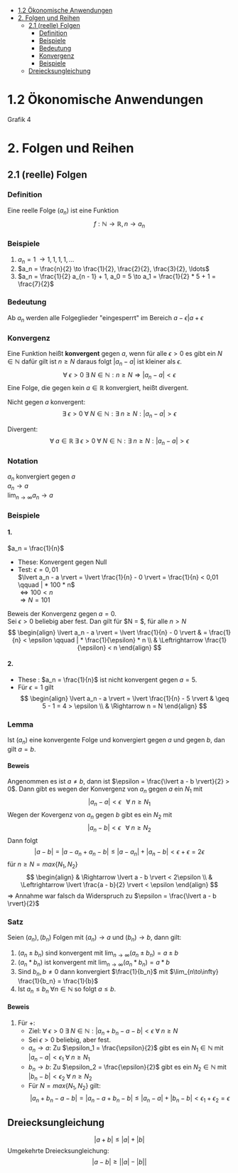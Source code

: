 <!-- TOC depthFrom:1 depthTo:3 withLinks:1 updateOnSave:1 orderedList:0 -->

- [1.2 Ökonomische Anwendungen](#12-ökonomische-anwendungen)
- [2. Folgen und Reihen](#2-folgen-und-reihen)
	- [2.1 (reelle) Folgen](#21-reelle-folgen)
		- [Definition](#definition)
		- [Beispiele](#beispiele)
		- [Bedeutung](#bedeutung)
		- [Konvergenz](#konvergenz)
		- [Beispiele](#beispiele)
	- [Dreiecksungleichung](#dreiecksungleichung)

<!-- /TOC -->

# 1.2 Ökonomische Anwendungen
Grafik 4

# 2. Folgen und Reihen
## 2.1 (reelle) Folgen
### Definition
Eine reelle Folge ($a_n$) ist eine Funktion
$$f: \mathbb{N} \to \mathbb{R}, n \to a_n$$

### Beispiele
1. $a_n = 1 \; \to 1, 1, 1, 1, \ldots$
2. $a_n = \frac{n}{2} \to \frac{1}{2}, \frac{2}{2}, \frac{3}{2}, \ldots$
3. $a_n = \frac{1}{2} a_{n - 1} + 1, a_0 = 5 \to a_1 = \frac{1}{2} * 5 + 1 = \frac{7}{2}$

### Bedeutung
Ab $a_n$ werden alle Folgeglieder "eingesperrt" im Bereich $a - \epsilon | a + \epsilon$

### Konvergenz
Eine Funktion heißt **konvergent** gegen $a$, wenn für alle $\epsilon > 0$ es gibt ein $N \in \mathbb{N}$ dafür gilt ist $n \geq N$ daraus folgt $\lvert a_n - a \rvert$ ist kleiner als $\epsilon$.
$$\forall \; \epsilon > 0 \; \exists \; N \in \mathbb{N} : n \geq N \Rightarrow \lvert a_n - a \rvert < \epsilon$$
Eine Folge, die gegen kein $a \in \mathbb{R}$ konvergiert, heißt divergent.

Nicht gegen $a$ konvergent:
$$\exists \; \epsilon > 0 \; \forall \; N \in \mathbb{N}: \exists \; n \geq N : \lvert a_n - a \rvert > \epsilon$$

Divergent:
$$\forall \; a \in \mathbb{R} \; \exists \; \epsilon > 0 \; \forall \; N \in \mathbb{N}: \exists \; n \geq N : \lvert a_n - a \rvert > \epsilon$$

### Notation
$a_n$ konvergiert gegen $a$  
$a_n \to a$  
$\lim_{n\to\infty} a_n \to a$

### Beispiele
#### 1.
$a_n = \frac{1}{n}$
* These: Konvergent gegen Null
* Test: $\epsilon = 0,01$  
$\lvert a_n - a \rvert = \lvert \frac{1}{n} - 0 \rvert = \frac{1}{n} < 0,01 \qquad | * 100 * n$  
$\Leftrightarrow 100 < n$  
$\Rightarrow N = 101$

Beweis der Konvergenz gegen $a = 0$.  
Sei $\epsilon > 0$ beliebig aber fest. Dan gilt für $N = $, für alle $n > N$
$$
\begin{align}
\lvert a_n - a \rvert = \lvert \frac{1}{n} - 0 \rvert & = \frac{1}{n} < \epsilon \qquad | * \frac{1}{\epsilon} * n \\
& \Leftrightarrow \frac{1}{\epsilon} < n
\end{align}
$$

#### 2.
* These : $a_n = \frac{1}{n}$ ist nicht konvergent gegen $a = 5$.
* Für $\epsilon = 1$ gilt
$$
\begin{align}
\lvert a_n - a \rvert = \lvert \frac{1}{n} - 5 \rvert & \geq 5 - 1 = 4 > \epsilon \\
& \Rightarrow n = N
\end{align}
$$

### Lemma
Ist $(a_n)$ eine konvergente Folge und konvergiert gegen $a$ und gegen $b$, dan gilt $a = b$.

#### Beweis
Angenommen es ist $a \neq b$, dann ist $\epsilon = \frac{\lvert a - b \rvert}{2} > 0$. Dann gibt es wegen der Konvergenz von $a_n$ gegen $a$ ein $N_1$ mit
$$\lvert a_n - a \rvert < \epsilon \;\;\; \forall \; n \geq N_1$$
Wegen der Kovergenz von $a_n$ gegen $b$ gibt es ein $N_2$ mit
$$\lvert a_n - b \rvert < \epsilon \;\;\; \forall \; n \geq N_2$$
Dann folgt
$$\lvert a - b \rvert = \lvert a - a_n + a_n - b \rvert \leq \lvert a - a_n \rvert + \lvert a_n - b \rvert < \epsilon + \epsilon = 2\epsilon$$ für $n \geq N = max\{N_1, N_2\}$
$$
\begin{align}
& \Rightarrow \lvert a - b \rvert < 2\epsilon \\
& \Leftrightarrow \lvert \frac{a - b}{2} \rvert < \epsilon
\end{align}
$$
=> Annahme war falsch da Widerspruch zu $\epsilon = \frac{\lvert a - b \rvert}{2}$

### Satz
Seien $(a_n), (b_n)$ Folgen mit $(a_n) \to a$ und $(b_n) \to b$, dann gilt:
1. $(a_n \pm b_n)$ sind konvergent mit $\lim_{n\to\infty} (a_n \pm b_n) = a \pm b$
2. $(a_n * b_n)$ ist konvergent mit $\lim_{n\to\infty} (a_n * b_n) = a * b$
3. Sind $b_n, b \neq 0$ dann konvergiert $\frac{1}{b_n}$ mit $\lim_{n\to\infty} \frac{1}{b_n} = \frac{1}{b}$
4. Ist $a_n \leq b_n \; \forall n \in \mathbb{N}$ so folgt $a \leq b$.

#### Beweis
1. Für $+$:
	* Ziel: $\forall \; \epsilon > 0 \; \exists \; N \in \mathbb{N}: \lvert a_n + b_n - a - b \rvert < \epsilon \; \forall \; n \geq N$
	* Sei $\epsilon > 0$ beliebig, aber fest.
	* $a_n \to a:$ Zu $\epsilon_1 = \frac{\epsilon}{2}$ gibt es ein $N_1 \in \mathbb{N}$ mit $\lvert a_n - a \rvert < \epsilon_1 \; \forall \; n \geq N_1$
	* $b_n \to b:$ Zu $\epsilon_2 = \frac{\epsilon}{2}$ gibt es ein $N_2 \in \mathbb{N}$ mit $\lvert b_n - b \rvert < \epsilon_2 \; \forall \; n \geq N_2$
	* Für $N = max\{N_1, N_2\}$ gilt:
	$$\lvert a_n + b_n - a - b \rvert = \lvert a_n - a + b_n - b \rvert \leq \lvert a_n - a \rvert + \lvert b_n - b \rvert < \epsilon_1 + \epsilon_2 = \epsilon$$

## Dreiecksungleichung
$$\lvert a + b \rvert \leq \lvert a \rvert + \lvert b \rvert$$
Umgekehrte Dreiecksungleichung:
$$\lvert a - b \rvert \geq \lvert \lvert a \rvert - \lvert b \rvert \rvert$$
